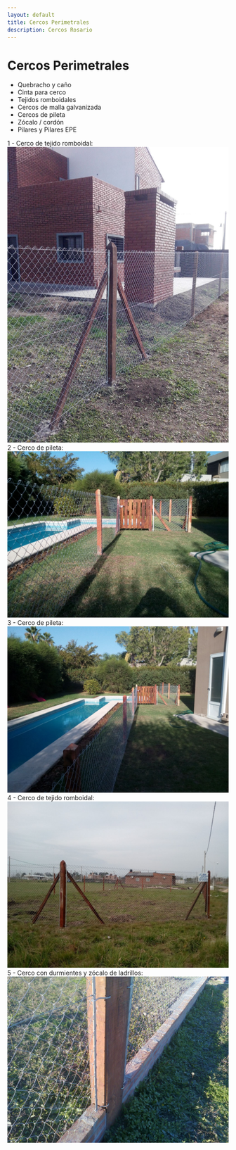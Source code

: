 ```yaml
---
layout: default
title: Cercos Perimetrales
description: Cercos Rosario
---
```


# Cercos Perimetrales

* Quebracho y caño
* Cinta para cerco
* Tejidos romboidales
* Cercos de malla galvanizada
* Cercos de pileta
* Zócalo / cordón
* Pilares y Pilares EPE

1 - Cerco de tejido romboidal:
<img src="./assets/images/cercos/cerco1.jpg" loading="lazy" class="full-width-image" />
2 - Cerco de pileta:
<img src="./assets/images/cercos/cerco2.jpg" loading="lazy" class="full-width-image" />
3 - Cerco de pileta:
<img src="./assets/images/cercos/cerco3.jpg" loading="lazy" class="full-width-image" />
4 - Cerco de tejido romboidal:
<img src="./assets/images/cercos/cerco4.jpg" loading="lazy" class="full-width-image" />
5 - Cerco con durmientes y zócalo de ladrillos:
<img src="./assets/images/cercos/cerco5.jpg" loading="lazy" class="full-width-image" />
